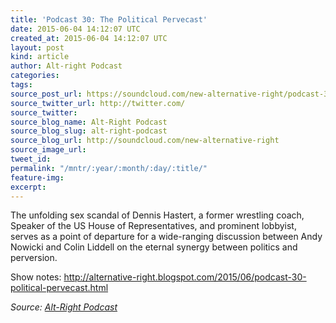 ```yaml
---
title: 'Podcast 30: The Political Pervecast'
date: 2015-06-04 14:12:07 UTC
created_at: 2015-06-04 14:12:07 UTC
layout: post
kind: article
author: Alt-right Podcast
categories: 
tags: 
source_post_url: https://soundcloud.com/new-alternative-right/podcast-30-the-political-pervecast
source_twitter_url: http://twitter.com/
source_twitter: 
source_blog_name: Alt-Right Podcast
source_blog_slug: alt-right-podcast
source_blog_url: http://soundcloud.com/new-alternative-right
source_image_url: 
tweet_id: 
permalink: "/mntr/:year/:month/:day/:title/"
feature-img: 
excerpt: 
---
```

The unfolding sex scandal of Dennis Hastert, a former wrestling coach, Speaker of the US House of Representatives, and prominent lobbyist, serves as a point of departure for a wide-ranging discussion between Andy Nowicki and Colin Liddell on the eternal synergy between politics and perversion.

Show notes: http://alternative-right.blogspot.com/2015/06/podcast-30-political-pervecast.html<div class="">
    <i>Source: <a href="http://soundcloud.com/new-alternative-right">Alt-Right Podcast</a></i>
</div>
